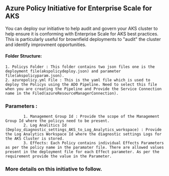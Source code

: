 ## Azure Policy Initiative for Enterprise Scale for AKS
You can deploy our initiative to help audit and govern your AKS cluster to help ensure it is conforming with Enterprise Scale for AKS best practices. This is particularly useful for brownfield deployments to "audit" the cluster and identify improvment opportunities. 

#### Folder Structure:

    1. Policys Folder : This folder contains two json files one is the deployment file(akspolicydeploy.json) and parameter file(akspolicyparam.json). 
    2. azurepolicy.yml File : This is the yaml file which is used to deploy the Policys using the ADO Pipeline. Need to select this file when you are creating the Pipeline and Provide the Service Connection name in the Filed(azureResourceManagerConnection).

 ### Parameters :                                  

```
        1. Management Group Id : Provide the scope of the Management Group Id where the policys need to be present.             
        2. Log Analitics Id (Deploy_diagnostic_settings_AKS_to_Log_Analytics_workspace) : Provide the Log Analytics Workspace Id where the diagnostic settings Logs for the AKS Cluster is stored.                
        3. Effects: Each Policy contains individual Effects Parameters as per the policy name in the paramater file. There are allowed values present in the deployment file for each Effect parameter. As per the requirement provide the value in the Parameter.                                                         
```
### More details on this initiative to follow. 